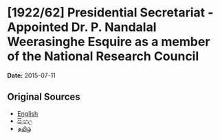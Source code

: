# [1922/62] Presidential Secretariat - Appointed Dr. P. Nandalal Weerasinghe Esquire as a member of the National Research Council

**Date:** 2015-07-11

## Original Sources

- [English](https://documents.gov.lk/view/extra-gazettes/2015/7/1922-62_E.pdf)
- [සිංහල](https://documents.gov.lk/view/extra-gazettes/2015/7/1922-62_S.pdf)
- [தமிழ்](https://documents.gov.lk/view/extra-gazettes/2015/7/1922-62_T.pdf)
